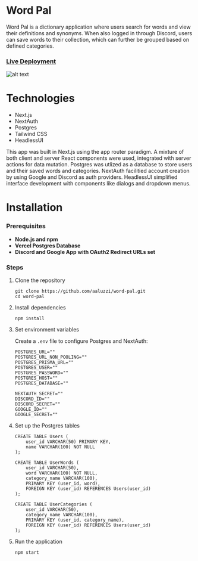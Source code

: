 # Word Pal
Word Pal is a dictionary application where users search for words and view their definitions and synonyms. When also logged in through Discord, users can save words to their collection, which can further be grouped based on defined categories.

### [Live Deployment](https://wordpal.vercel.app)

![alt text](https://austinaluzzi.com/assets/images/dictionary.png "Demo Search")

# Technologies
- Next.js
- NextAuth
- Postgres
- Tailwind CSS
- HeadlessUI

This app was built in Next.js using the app router paradigm. A mixture of both client and server React components were used, integrated with server actions for data mutation. Postgres was utlized as a database to store users and their saved words and categories. NextAuth facilitied account creation by using Google and Discord as auth providers. HeadlessUI simplified interface development with components like dialogs and dropdown menus.

# Installation

### Prerequisites
- **Node.js and npm**
- **Vercel Postgres Database**
- **Discord and Google App with OAuth2 Redirect URLs set**

### Steps

1. Clone the repository
    ```
    git clone https://github.com/aaluzzi/word-pal.git
    cd word-pal
    ```

2. Install dependencies
    ```
    npm install
    ```

3. Set environment variables

    Create a `.env` file to configure Postgres and NextAuth:
    ```
    POSTGRES_URL=""
    POSTGRES_URL_NON_POOLING=""
    POSTGRES_PRISMA_URL=""
    POSTGRES_USER=""
    POSTGRES_PASSWORD=""
    POSTGRES_HOST=""
    POSTGRES_DATABASE=""

    NEXTAUTH_SECRET=""
    DISCORD_ID=""
    DISCORD_SECRET=""
    GOOGLE_ID=""
    GOOGLE_SECRET=""
    ```
4. Set up the Postgres tables
    ```
    CREATE TABLE Users (
        user_id VARCHAR(50) PRIMARY KEY,
        name VARCHAR(100) NOT NULL
    );

    CREATE TABLE UserWords (
        user_id VARCHAR(50),
        word VARCHAR(100) NOT NULL,
        category_name VARCHAR(100),
        PRIMARY KEY (user_id, word),
        FOREIGN KEY (user_id) REFERENCES Users(user_id)
    );

    CREATE TABLE UserCategories (
        user_id VARCHAR(50),
        category_name VARCHAR(100),
        PRIMARY KEY (user_id, category_name),
        FOREIGN KEY (user_id) REFERENCES Users(user_id)
    );
    ```

5. Run the application
    ```
    npm start
    ```
